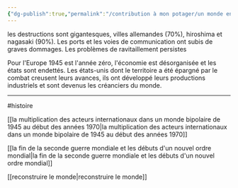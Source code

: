```yaml
---
{"dg-publish":true,"permalink":"/contribution à mon potager/un monde en ruine/"}
---
```


les destructions sont gigantesques, villes allemandes (70%), hiroshima et nagasaki (90%). Les ports et les voies de communication ont subis de graves dommages. Les problèmes de ravitaillement persistes

Pour l'Europe 1945 est l'année zéro, l'économie est désorganisée et les états sont endettés. Les états-unis dont le territoire a été épargné par le combat creusent leurs avances, ils ont développé leurs productions industriels et sont devenus les créanciers du monde.

---
#histoire 

[[la multiplication des acteurs internationaux dans un monde bipolaire de 1945 au début des années 1970\|la multiplication des acteurs internationaux dans un monde bipolaire de 1945 au début des années 1970]]

[[la fin de la seconde guerre mondiale et les débuts d'un nouvel ordre mondial\|la fin de la seconde guerre mondiale et les débuts d'un nouvel ordre mondial]]

[[reconstruire le monde\|reconstruire le monde]]